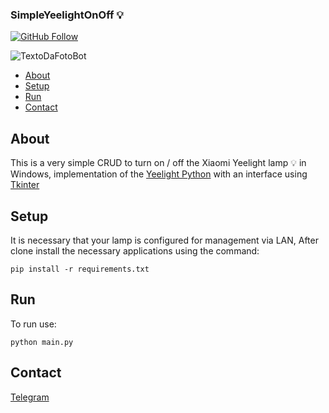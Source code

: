 ### SimpleYeelightOnOff 💡

[![GitHub Follow](https://img.shields.io/github/followers/johwconst?style=social)](https://github.com/johwconst/)

![TextoDaFotoBot](https://i.imgur.com/kis8Cb8.png)

* [About](#sobre)
* [Setup](#configurando)
* [Run](#executando)
* [Contact](#contato)

## About

This is a very simple CRUD to turn on / off the Xiaomi Yeelight lamp 💡 in Windows, implementation of the [Yeelight Python](https://gitlab.com/stavros/python-yeelight) with an interface using [Tkinter](https://docs.python.org/3/library/tk.html)


## Setup

It is necessary that your lamp is configured for management via LAN, After clone install the necessary applications using the command:

```
pip install -r requirements.txt
```


## Run

To run use:

```
python main.py
```


## Contact

[Telegram](https://telegram.me/johwconst)

